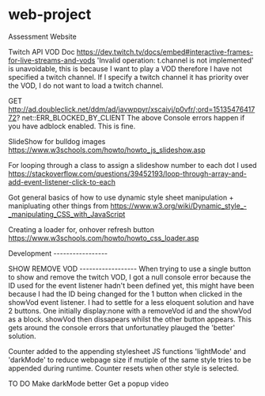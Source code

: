 # web-project
Assessment Website



Twitch API VOD Doc
https://dev.twitch.tv/docs/embed#interactive-frames-for-live-streams-and-vods
'Invalid operation: t.channel is not implemented' is unavoidable, this is because
I want to play a VOD therefore I have not specified a twitch channel.
If I specify a twitch channel it has priority over the VOD, I do not want to load
a twitch channel.

GET http://ad.doubleclick.net/ddm/ad/javwppyr/xscaivj/p0vfr/;ord=1513547641772? net::ERR_BLOCKED_BY_CLIENT
The above Console errors happen if you have adblock enabled. This is fine.

SlideShow for bulldog images
https://www.w3schools.com/howto/howto_js_slideshow.asp

For looping through a class to assign a slideshow number to each dot I used
https://stackoverflow.com/questions/39452193/loop-through-array-and-add-event-listener-click-to-each

Got general basics of how to use dynamic style sheet manipulation + manipluating other things from
https://www.w3.org/wiki/Dynamic_style_-_manipulating_CSS_with_JavaScript

Creating a loader for, onhover refresh button
https://www.w3schools.com/howto/howto_css_loader.asp

Development -----------------

SHOW REMOVE VOD ------------------
When trying to use a single button to show and remove the twitch VOD, I got a null console error because the
ID used for the event listener hadn't been defined yet, this might have been because I had the ID being changed 
for the 1 button when clicked in the showVod event listener. 
I had to settle for a less eloquent solution and have 2 buttons.
One initially display:none with a removeVod id and the showVod as a block.
showVod then dissapears whilst the other button appears. This gets around the console errors that unfortunatley 
plauged the 'better' solution.

Counter added to the appending stylesheet JS functions 'lightMode' and 'darkMode' 
to reduce webpage size if mutiple of the same style tries to be appended during runtime.
Counter resets when other style is selected.

TO DO 
Make darkMode better
Get a popup video